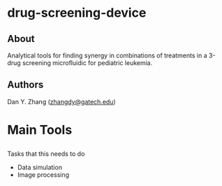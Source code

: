 # drug-screening-device
## About
Analytical tools for finding synergy in combinations of treatments in a 3-drug screening microfluidic for pediatric leukemia.
## Authors
Dan Y. Zhang (zhangdy@gatech.edu)
# Main Tools
##
Tasks that this needs to do
 - Data simulation
 - Image processing
